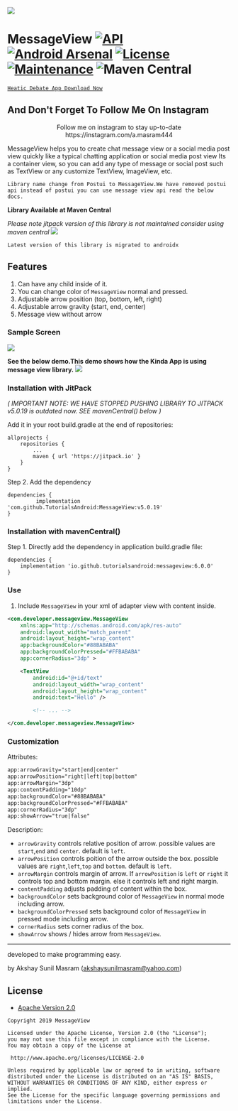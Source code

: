 ![](https://github.com/TutorialsAndroid/MessageView/blob/master/sample/src/main/res/mipmap-xxhdpi/ic_launcher.png)

# MessageView [![API](https://img.shields.io/badge/API-15%2B-brightgreen.svg?style=flat)](https://android-arsenal.com/api?level=15) [![Android Arsenal](https://img.shields.io/badge/Android%20Arsenal-MessageView-orange.svg?style=flat)](https://android-arsenal.com/details/1/7580) [![License](https://img.shields.io/badge/License-Apache%202.0-blue.svg)](https://opensource.org/licenses/Apache-2.0) [![Maintenance](https://img.shields.io/badge/Maintained%3F-yes-green.svg)](https://GitHub.com/TutorialsAndroid/MessageView) ![Maven Central](https://img.shields.io/maven-central/v/io.github.tutorialsandroid/messageview)


[`Heatic Debate App Download Now`](https://play.google.com/store/apps/details?id=com.asm.heatic)


## And Don't Forget To Follow Me On Instagram

<p align="center">Follow me on instagram to stay up-to-date https://instagram.com/a.masram444

MessageView helps you to create chat message view or a social media post view quickly like a typical chatting application or social media post view
Its a container view, so you can add any type of message or social post such as TextView or any customize TextView, ImageView, etc.

`Library name change from Postui to MessageView.We have removed postui api instead of postui you can use message view api read the below docs.`

**Library Available at Maven Central**

*Please note jitpack version of this library is not maintained consider using maven central*
[![](https://jitpack.io/v/TutorialsAndroid/MessageView.svg)](https://jitpack.io/#TutorialsAndroid/MessageView)

`Latest version of this library is migrated to androidx`

## Features
1. Can have any child inside of it.
2. You can change color of `MessageView` normal and pressed.
3. Adjustable arrow position (top, bottom, left, right)
4. Adjustable arrow gravity (start, end, center)
5. Message view without arrow

### Sample Screen
![](https://github.com/TutorialsAndroid/MessageView/blob/master/art/device-2019-03-17-130446.png)


**See the below demo.This demo shows how the Kinda App is using message view library.**
![](https://github.com/TutorialsAndroid/MessageView/blob/master/sample.jpg)

### Installation with JitPack
*( IMPORTANT NOTE: WE HAVE STOPPED PUSHING LIBRARY TO JITPACK v5.0.19 is outdated now. SEE mavenCentral() below )*

Add it in your root build.gradle at the end of repositories:

	allprojects {
		repositories {
			...
			maven { url 'https://jitpack.io' }
		}
	}
Step 2. Add the dependency

	dependencies {
	         implementation 'com.github.TutorialsAndroid:MessageView:v5.0.19'
	}

### Installation with mavenCentral()
Step 1. Directly add the dependency in application build.gradle file:

    dependencies {
        implementation 'io.github.tutorialsandroid:messageview:6.0.0'
    }    

### Use
1. Include `MessageView` in your xml of adapter view with content inside.

``` xml
<com.developer.messageview.MessageView
	xmlns:app="http://schemas.android.com/apk/res-auto"
    android:layout_width="match_parent"
    android:layout_height="wrap_content"
    app:backgroundColor="#88BABABA"
    app:backgroundColorPressed="#FFBABABA"
    app:cornerRadius="3dp" >

    <TextView
        android:id="@+id/text"
        android:layout_width="wrap_content"
        android:layout_height="wrap_content"
        android:text="Hello" />

        <!-- ... -->

</com.developer.messageview.MessageView>
```

### Customization
Attributes:

``` xml
app:arrowGravity="start|end|center"
app:arrowPosition="right|left|top|bottom"
app:arrowMargin="3dp"
app:contentPadding="10dp"
app:backgroundColor="#88BABABA"
app:backgroundColorPressed="#FFBABABA"
app:cornerRadius="3dp"
app:showArrow="true|false"
```

Description:


- `arrowGravity` controls relative position of arrow. possible values are `start`,`end` and `center`. default is `left`.
- `arrowPosition` controls poition of the arrow outside the box. possible values are `right`,`left`,`top` and `bottom`. default is `left`.
- `arrowMargin` controls margin of arrow. If `arrowPosition` is `left` or `right` it controls top and bottom margin. else it controls left and right margin.
- `contentPadding` adjusts padding of content within the box.
- `backgroundColor` sets background color of `MessageView` in normal mode including arrow.
- `backgroundColorPressed` sets background color of `MessageView` in pressed mode including arrow.
- `cornerRadius` sets corner radius of the box.
- `showArrow` shows / hides arrow from `MessageView`.

----
developed to make programming easy.

by Akshay Sunil Masram (akshaysunilmasram@yahoo.com)

## License

* [Apache Version 2.0](http://www.apache.org/licenses/LICENSE-2.0.html)

```
Copyright 2019 MessageView

Licensed under the Apache License, Version 2.0 (the "License");
you may not use this file except in compliance with the License.
You may obtain a copy of the License at

 http://www.apache.org/licenses/LICENSE-2.0

Unless required by applicable law or agreed to in writing, software
distributed under the License is distributed on an "AS IS" BASIS,
WITHOUT WARRANTIES OR CONDITIONS OF ANY KIND, either express or implied.
See the License for the specific language governing permissions and
limitations under the License.
